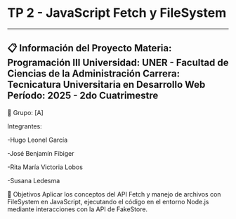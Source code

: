 # TP 2 - JavaScript Fetch y FileSystem
---
📋 Información del Proyecto
Materia: Programación III
Universidad: UNER - Facultad de Ciencias de la Administración
Carrera: Tecnicatura Universitaria en Desarrollo Web
Período: 2025 - 2do Cuatrimestre
---
👥 Grupo: [A]

Integrantes:

-Hugo Leonel García

-José Benjamín Fibiger

-Rita María Victoria Lobos

-Susana Ledesma


🎯 Objetivos
Aplicar los conceptos del API Fetch y manejo de archivos con FileSystem en JavaScript, ejecutando el código en el entorno Node.js mediante interacciones con la API de FakeStore.
